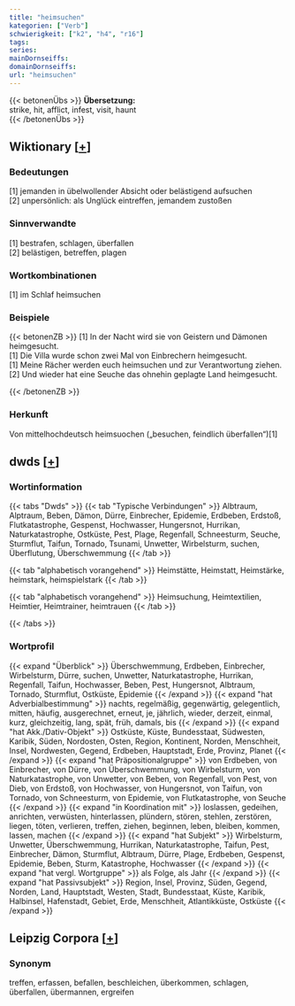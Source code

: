 ```yaml
---
title: "heimsuchen"
kategorien: ["Verb"]
schwierigkeit: ["k2", "h4", "r16"]
tags:
series:
mainDornseiffs:
domainDornseiffs:
url: "heimsuchen"
---
```


{{< betonenÜbs >}}
**Übersetzung:**  
strike, hit, afflict, infest, visit, haunt  
{{< /betonenÜbs >}}

## Wiktionary [[+](https://de.wiktionary.org/wiki/heimsuchen)]

### Bedeutungen
[1] jemanden in übelwollender Absicht oder belästigend aufsuchen  
[2] unpersönlich: als Unglück eintreffen, jemandem zustoßen  

### Sinnverwandte
[1] bestrafen, schlagen, überfallen  
[2] belästigen, betreffen, plagen  

### Wortkombinationen
[1] im Schlaf heimsuchen  

### Beispiele
{{< betonenZB >}}
[1] In der Nacht wird sie von Geistern und Dämonen heimgesucht.  
[1] Die Villa wurde schon zwei Mal von Einbrechern heimgesucht.  
[1] Meine Rächer werden euch heimsuchen und zur Verantwortung ziehen.  
[2] Und wieder hat eine Seuche das ohnehin geplagte Land heimgesucht.  

{{< /betonenZB >}}
### Herkunft
Von mittelhochdeutsch heimsuochen („besuchen, feindlich überfallen“)[1]  



## dwds [[+](https://www.dwds.de/wb/heimsuchen)]

### Wortinformation
{{< tabs "Dwds" >}}
{{< tab "Typische Verbindungen" >}}
Albtraum, Alptraum, Beben, Dämon, Dürre, Einbrecher, Epidemie, Erdbeben, Erdstoß, Flutkatastrophe, Gespenst, Hochwasser, Hungersnot, Hurrikan, Naturkatastrophe, Ostküste, Pest, Plage, Regenfall, Schneesturm, Seuche, Sturmflut, Taifun, Tornado, Tsunami, Unwetter, Wirbelsturm, suchen, Überflutung, Überschwemmung
{{< /tab >}}

{{< tab "alphabetisch vorangehend" >}}
Heimstätte, Heimstatt, Heimstärke, heimstark, heimspielstark
{{< /tab >}}

{{< tab "alphabetisch vorangehend" >}}
Heimsuchung, Heimtextilien, Heimtier, Heimtrainer, heimtrauen
{{< /tab >}}

{{< /tabs >}}

### Wortprofil
{{< expand "Überblick" >}} Überschwemmung, Erdbeben, Einbrecher, Wirbelsturm, Dürre, suchen, Unwetter, Naturkatastrophe, Hurrikan, Regenfall, Taifun, Hochwasser, Beben, Pest, Hungersnot, Albtraum, Tornado, Sturmflut, Ostküste, Epidemie {{< /expand >}}
{{< expand "hat Adverbialbestimmung" >}} nachts, regelmäßig, gegenwärtig, gelegentlich, mitten, häufig, ausgerechnet, erneut, je, jährlich, wieder, derzeit, einmal, kurz, gleichzeitig, lang, spät, früh, damals, bis {{< /expand >}}
{{< expand "hat Akk./Dativ-Objekt" >}} Ostküste, Küste, Bundesstaat, Südwesten, Karibik, Süden, Nordosten, Osten, Region, Kontinent, Norden, Menschheit, Insel, Nordwesten, Gegend, Erdbeben, Hauptstadt, Erde, Provinz, Planet {{< /expand >}}
{{< expand "hat Präpositionalgruppe" >}} von Erdbeben, von Einbrecher, von Dürre, von Überschwemmung, von Wirbelsturm, von Naturkatastrophe, von Unwetter, von Beben, von Regenfall, von Pest, von Dieb, von Erdstoß, von Hochwasser, von Hungersnot, von Taifun, von Tornado, von Schneesturm, von Epidemie, von Flutkatastrophe, von Seuche {{< /expand >}}
{{< expand "in Koordination mit" >}} loslassen, gedeihen, anrichten, verwüsten, hinterlassen, plündern, stören, stehlen, zerstören, liegen, töten, verlieren, treffen, ziehen, beginnen, leben, bleiben, kommen, lassen, machen {{< /expand >}}
{{< expand "hat Subjekt" >}} Wirbelsturm, Unwetter, Überschwemmung, Hurrikan, Naturkatastrophe, Taifun, Pest, Einbrecher, Dämon, Sturmflut, Albtraum, Dürre, Plage, Erdbeben, Gespenst, Epidemie, Beben, Sturm, Katastrophe, Hochwasser {{< /expand >}}
{{< expand "hat vergl. Wortgruppe" >}} als Folge, als Jahr {{< /expand >}}
{{< expand "hat Passivsubjekt" >}} Region, Insel, Provinz, Süden, Gegend, Norden, Land, Hauptstadt, Westen, Stadt, Bundesstaat, Küste, Karibik, Halbinsel, Hafenstadt, Gebiet, Erde, Menschheit, Atlantikküste, Ostküste {{< /expand >}}

## Leipzig Corpora [[+](https://corpora.uni-leipzig.de/en/res?word=heimsuchen&corpusId=deu_newscrawl-public_2018)]


### Synonym
treffen, erfassen, befallen, beschleichen, überkommen, schlagen, überfallen, übermannen, ergreifen

